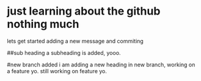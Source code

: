 # just learning about the github nothing much
lets get started
adding a new message and commiting

##sub heading
a subheading is added, yooo.

#new branch added
i am adding a new heading in new branch, working on a feature yo.
still working on feature yo.
